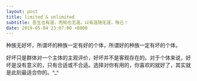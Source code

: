 ```yaml
---
layout: post
title: limited & unlimited
subtitle: 吾生也有涯，而知也无涯。以有涯随无涯，殆已！
date: 2019-05-04 23:07:00 +0800
---
```

种族无好坏，所谓坏的种族一定有好的个体，所谓好的种族一定有坏的个体。

好坏只是群体对一个主体的主观评价，好坏并不是客观存在的。对于个体来说，好坏是没有意义的，只有合适或不合适。选择对你有用的，你喜欢的就好了，其实就是此刻最适合你的。^_^